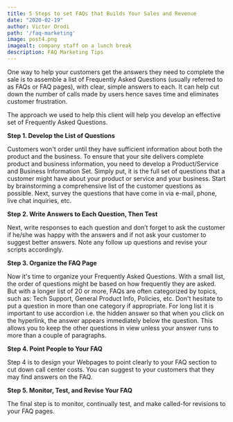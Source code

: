 ```yaml
---
title: 5 Steps to set FAQs that Builds Your Sales and Revenue
date: "2020-02-19"
author: Victor Orodi
path: '/faq-marketing'
image: post4.png
imagealt: company staff on a lunch break
description: FAQ Marketing Tips
---
```


One way to help your customers get the answers they need to complete the sale is to assemble a list of Frequently Asked Questions (usually referred to as FAQs or FAQ pages), with clear, simple answers to each. It can help cut down the number of calls made by users hence saves time and eliminates customer frustration.

The approach we used to help this client will help you develop an effective set of Frequently Asked Questions.

**Step 1. Develop the List of Questions**

Customers won't order until they have sufficient information about both the product and the business. To ensure that your site delivers complete product and business information, you need to develop a Product/Service and Business Information Set. Simply put, it is the full set of questions that a customer might have about your product or service and your business.
Start by brainstorming a comprehensive list of the customer questions as possible. Next, survey the questions that have come in via e-mail, phone, live chat inquiries, etc.

**Step 2. Write Answers to Each Question, Then Test**

Next, write responses to each question and don’t forget to ask the customer if he/she was happy with the answers and if not ask your customer to suggest better answers. Note any follow up questions and revise your scripts accordingly.

**Step 3. Organize the FAQ Page**

Now it's time to organize your Frequently Asked Questions. With a small list, the order of questions might be based on how frequently they are asked.
But with a longer list of 20 or more, FAQs are often categorized by topics, such as: Tech Support, General Product Info, Policies, etc. Don't hesitate to put a question in more than one category if appropriate.
For long list it is important to use accordion i.e. the hidden answer so that when you click on the hyperlink, the answer appears immediately below the question. This allows you to keep the other questions in view unless your answer runs to more than a couple of paragraphs.

**Step 4. Point People to Your FAQ**

Step 4 is to design your Webpages to point clearly to your FAQ section to cut down call center costs. You can suggest to your customers that they may find answers on the FAQ.

**Step 5. Monitor, Test, and Revise Your FAQ**

The final step is to monitor, continually test, and make called-for revisions to your FAQ pages.